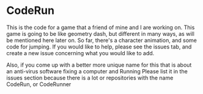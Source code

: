 # CodeRun
This is the code for a game that a friend of mine and I are working on.
This game is going to be like geometry dash, but different in many ways, as will be mentioned here later on.
So far, there's a character animation, and some code for jumping.
If you would like to help, please see the issues tab, and create a new issue concerning what you would like to add.

Also, if you come up with a better more unique name for this that is about an anti-virus software fixing a computer and Running
Please list it in the issues section because there is a lot or repositories with the name CodeRun, or CodeRunner
